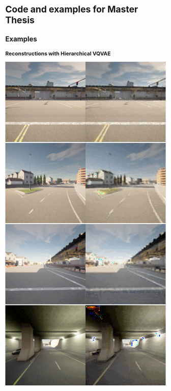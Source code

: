 # Code and examples for Master Thesis

## Examples

### Reconstructions with Hierarchical VQVAE
![gif not found](./examples/vqvae_reconstructions/1.gif)
![gif not found](./examples/vqvae_reconstructions/2.gif)
![gif not found](./examples/vqvae_reconstructions/3.gif)
![gif not found](./examples/vqvae_reconstructions/4.gif)
